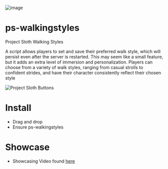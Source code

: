 ![image](https://user-images.githubusercontent.com/82112471/190289781-f36fb8c4-a98a-4792-9eb3-4b45d7adb1a4.png)

# ps-walkingstyles
Project Sloth Walking Styles

A script allows players to set and save their preferred walk style, which will persist even after the server is restarted. This may seem like a small feature, but it adds an extra level of immersion and personalization. Players can choose from a variety of walk styles, ranging from casual strolls to confident strides, and have their character consistently reflect their chosen style

![Project Sloth Buttons](https://user-images.githubusercontent.com/91661118/169454003-488c8994-eec9-4b92-9b0c-f3a675be7d1b.png)

# Install
* Drag and drop
* Ensure ps-walkingstyles

# Showcase
* Showcasing Video found [here](https://www.youtube.com/channel/UCl1ALVOw3u1BoZBZIVO_4zw)